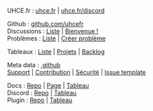 UHCE.fr : [uhce.fr](https://uhce.fr) | [uhce.fr/discord](https://uhce.fr/discord)  
  
Github : [github.com/uhcefr](https://github.com/uhcefr)  
Discussions : [Liste](https://github.com/orgs/uhcefr/discussions) | [Bienvenue !](https://github.com/orgs/uhcefr/discussions/1)  
Problèmes : [Liste](https://github.com/uhcefr/.github/issues) | [Créer problème](https://github.com/uhcefr/.github/issues/new/choose)  
  
Tableaux : [Liste](https://github.com/orgs/uhcefr/projects) | [Projets](https://github.com/orgs/uhcefr/projects/1/views/1) | [Backlog](https://github.com/orgs/uhcefr/projects/5)  
  
Meta data : [.github](https://github.com/uhcefr/.github)  
[Support](https://github.com/uhcefr/.github/blob/main/SUPPORT.md) | [Contribution](https://github.com/uhcefr/.github/blob/main/CONTRIBUTING.md) | [Sécurité](https://github.com/uhcefr/.github/blob/main/SECURITY.md) | [Issue template](https://github.com/uhcefr/.github/tree/main/.github/ISSUE_TEMPLATE)  

Docs : [Repo](https://github.com/uhcefr/docs) | [Page](https://uhcefr.github.io/docs/) | [Tableau](https://github.com/orgs/uhcefr/projects/4)  
Discord : [Repo](https://github.com/uhcefr/bot) | [Tableau](https://github.com/orgs/uhcefr/projects/2)  
Plugin : [Repo](https://github.com/uhcefr/plugin) | [Tableau](https://github.com/orgs/uhcefr/projects/3)  
